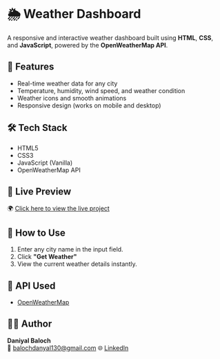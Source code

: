 # 🌦️ Weather Dashboard

A responsive and interactive weather dashboard built using **HTML**, **CSS**, and **JavaScript**, powered by the **OpenWeatherMap API**.

## 🚀 Features

- Real-time weather data for any city
- Temperature, humidity, wind speed, and weather condition
- Weather icons and smooth animations
- Responsive design (works on mobile and desktop)

## 🛠️ Tech Stack

- HTML5
- CSS3
- JavaScript (Vanilla)
- OpenWeatherMap API

## 🔗 Live Preview

🌍 [Click here to view the live project](https://daniyal203.github.io/Weather-Dashboard)





## 📌 How to Use

1. Enter any city name in the input field.
2. Click **"Get Weather"**
3. View the current weather details instantly.

## 📡 API Used

- [OpenWeatherMap](https://openweathermap.org/api)

## 🙋‍♂️ Author

**Daniyal Baloch**  
📧 balochdanyal130@gmail.com
🌐 [LinkedIn](https://www.linkedin.com/in/daniyal-baloch-a92b77324)  
